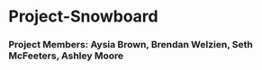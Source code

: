 # Project-Snowboard
### Project Members: Aysia Brown, Brendan Welzien, Seth McFeeters, Ashley Moore
